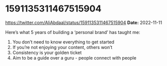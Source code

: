 # 1591135311467515904
https://twitter.com/AliAbdaal/status/1591135311467515904
**Date:** 2022-11-11

Here’s what 5 years of building a ‘personal brand’ has taught me:

1. You don’t need to know everything to get started
2. If you’re not enjoying your content, others won’t
3. Consistency is your golden ticket
4. Aim to be a guide over a guru - people connect with people
